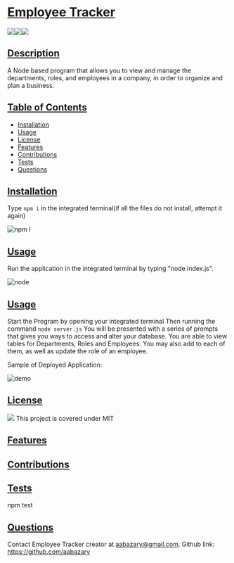 # <ins>Employee Tracker</ins>
![](https://img.shields.io/badge/JavaScript-323330?style=for-the-badge&logo=javascript&logoColor=F7DF1E)![](https://img.shields.io/badge/Node.js-43853D?style=for-the-badge&logo=node.js&logoColor=white)![](https://img.shields.io/badge/MySQL-00000F?style=for-the-badge&logo=mysql&logoColor=white)
## <ins>Description</ins>
A Node based program that allows you to view and manage the departments, roles, and employees in a company, in order to organize and plan a business.
## <ins>Table of Contents</ins>
- [Installation](#installation)
- [Usage](#usage)
- [License](#license)
- [Features](#features)
- [Contributions](#contributions)
- [Tests](#tests)
- [Questions](#questions)

## <ins>Installation</ins>
Type ```npm i``` in the integrated terminal(if all the files do not install, attempt it again)

![npm I](./images/npmI.png)

## <ins>Usage</ins>
Run the application in the integrated terminal by typing "node index.js". 

![node](./images/nodeIndex.png)

## <ins>Usage</ins>
Start the Program by opening your integrated terminal  Then running the command `node server.js` You will be presented with a series of prompts that gives you ways to access and alter your database. You are able to view tables for Departments, Roles and Employees. You may also add to each of them, as well as update the role of an employee. 

Sample of Deployed Application:

![demo](https://user-images.githubusercontent.com/85041715/131582642-67f0a557-aa44-4fb5-a418-8bd679e2a93d.gif)

## <ins>License</ins>
![](https://img.shields.io/badge/License-MIT%20-blue?style=flat-square)
This project is covered under MIT
## <ins>Features</ins>
## <ins>Contributions

## <ins>Tests</ins>
npm test
## <ins>Questions</ins>
Contact Employee Tracker creator at aabazary@gmail.com. Github link: https://github.com/aabazary
